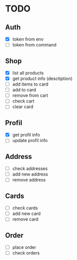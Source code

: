 # TODO

## Auth

- [x] token from env
- [ ] token from command

## Shop

- [x] list all products
- [x] get product info (desctiption)
- [ ] add items to card
- [ ] add to card
- [ ] remove from cart
- [ ] check cart
- [ ] clear card

## Profil

- [x] get profil info
- [ ] update profil info

## Address

- [ ] check addresses
- [ ] add new address
- [ ] remove address

## Cards

- [ ] check cards
- [ ] add new card
- [ ] remove card

## Order

- [ ] place order
- [ ] check orders

